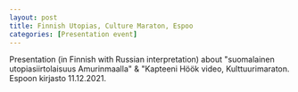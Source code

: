 ```yaml
---
layout: post
title: Finnish Utopias, Culture Maraton, Espoo
categories: [Presentation event]
---
```

Presentation (in Finnish with Russian interpretation)  about  "suomalainen utopiasiirtolaisuus Amurinmaalla" & "Kapteeni Höök video, Kulttuurimaraton. Espoon kirjasto 11.12.2021. 

